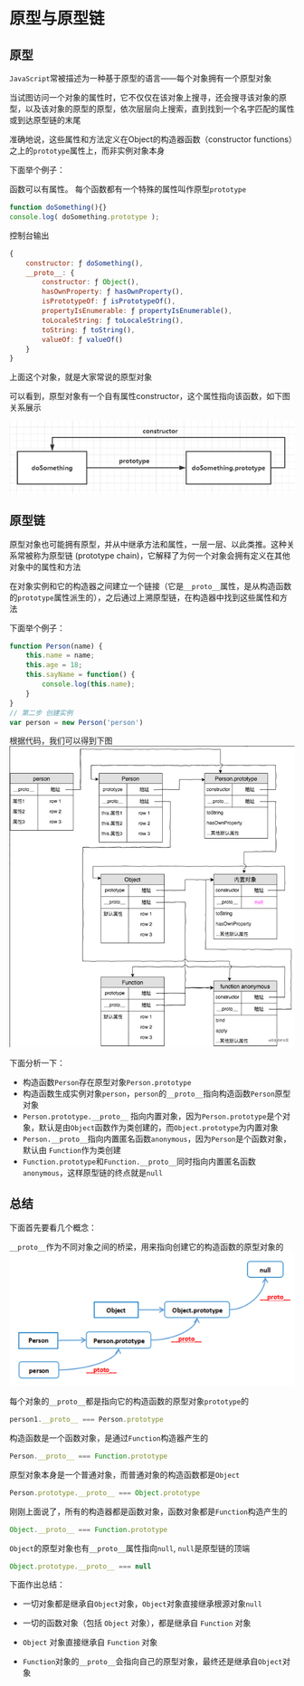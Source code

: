 # 原型与原型链

## 原型
`JavaScript`常被描述为一种基于原型的语言——每个对象拥有一个原型对象

当试图访问一个对象的属性时，它不仅仅在该对象上搜寻，还会搜寻该对象的原型，以及该对象的原型的原型，依次层层向上搜索，直到找到一个名字匹配的属性或到达原型链的末尾

准确地说，这些属性和方法定义在Object的构造器函数（constructor functions）之上的`prototype`属性上，而非实例对象本身

下面举个例子：

函数可以有属性。 每个函数都有一个特殊的属性叫作原型`prototype`

``` JavaScript
function doSomething(){}
console.log( doSomething.prototype );
```
控制台输出
``` JavaScript
{
    constructor: ƒ doSomething(),
    __proto__: {
        constructor: ƒ Object(),
        hasOwnProperty: ƒ hasOwnProperty(),
        isPrototypeOf: ƒ isPrototypeOf(),
        propertyIsEnumerable: ƒ propertyIsEnumerable(),
        toLocaleString: ƒ toLocaleString(),
        toString: ƒ toString(),
        valueOf: ƒ valueOf()
    }
}
```
上面这个对象，就是大家常说的原型对象

可以看到，原型对象有一个自有属性constructor，这个属性指向该函数，如下图关系展示

<img src="./images/原型与原型链1.png" style="margin: 0 auto;">

## 原型链
原型对象也可能拥有原型，并从中继承方法和属性，一层一层、以此类推。这种关系常被称为原型链 (prototype chain)，它解释了为何一个对象会拥有定义在其他对象中的属性和方法

在对象实例和它的构造器之间建立一个链接（它是`__proto__`属性，是从构造函数的`prototype`属性派生的），之后通过上溯原型链，在构造器中找到这些属性和方法

下面举个例子：
``` JavaScript
function Person(name) {
    this.name = name;
    this.age = 18;
    this.sayName = function() {
        console.log(this.name);
    }
}
// 第二步 创建实例
var person = new Person('person')
```
根据代码，我们可以得到下图
<img src="./images/原型与原型链2.png" style="margin: 0 auto;">

下面分析一下：

- 构造函数`Person`存在原型对象`Person.prototype`
- 构造函数生成实例对象`person`，`person`的`__proto__`指向构造函数`Person`原型对象
- `Person.prototype.__proto__` 指向内置对象，因为`Person.prototype`是个对象，默认是由`Object`函数作为类创建的，而`Object.prototype`为内置对象
- `Person.__proto__`指向内置匿名函数`anonymous`，因为`Person`是个函数对象，默认由 `Function`作为类创建
- `Function.prototype`和`Function.__proto__`同时指向内置匿名函数`anonymous`，这样原型链的终点就是`null`
## 总结
下面首先要看几个概念：

`__proto__`作为不同对象之间的桥梁，用来指向创建它的构造函数的原型对象的
<img src="./images/原型与原型链3.png" style="margin: 0 auto;">

每个对象的`__proto__`都是指向它的构造函数的原型对象`prototype`的
``` JavaScript
person1.__proto__ === Person.prototype
```
构造函数是一个函数对象，是通过`Function`构造器产生的
``` JavaScript
Person.__proto__ === Function.prototype
```
原型对象本身是一个普通对象，而普通对象的构造函数都是`Object`
``` JavaScript
Person.prototype.__proto__ === Object.prototype
```
刚刚上面说了，所有的构造器都是函数对象，函数对象都是`Function`构造产生的
``` JavaScript
Object.__proto__ === Function.prototype
```
`Object`的原型对象也有`__proto__`属性指向`null`, `null`是原型链的顶端
``` JavaScript
Object.prototype.__proto__ === null
```

下面作出总结：

- 一切对象都是继承自`Object`对象，`Object`对象直接继承根源对象`null`

- 一切的函数对象（包括 `Object` 对象），都是继承自 `Function` 对象

- `Object` 对象直接继承自 `Function` 对象

- `Function`对象的`__proto__`会指向自己的原型对象，最终还是继承自`Object`对象

